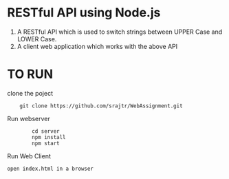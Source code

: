 # **RESTful API using Node.js**

1. A RESTful API which is used to switch strings between UPPER Case and LOWER Case.
 2. A client web application which works with the above API




# TO RUN
clone  the poject
		
		git clone https://github.com/srajtr/WebAssignment.git

Run webserver
			
			cd server
			npm install	
			npm start
Run Web Client

	open index.html in a browser
	




